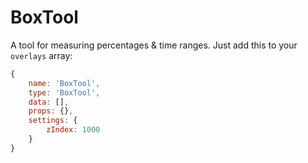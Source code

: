 # BoxTool

A tool for measuring percentages & time ranges. Just add this to your `overlays` array:

```js
{
    name: 'BoxTool',
    type: 'BoxTool',
    data: [],
    props: {},
    settings: {
        zIndex: 1000
    }
}
```